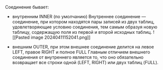 Соединение бывает:

- внутренним INNER (по умолчанию)
	Внутреннее соединение — соединение, при котором находятся пары записей из двух таблиц, удовлетворяющие условию соединения, тем самым образуя новую таблицу, содержащую поля из первой и второй исходных таблиц.
	![[Pasted image 20240411152041.png]]

- внешним OUTER, при этом внешнее соединение делится на левое LEFT, правое RIGHT и полное FULL
	Главным отличием внешнего соединения от внутреннего является то, что оно обязательно возвращает все строки одной (LEFT, RIGHT) или двух таблиц (FULL).